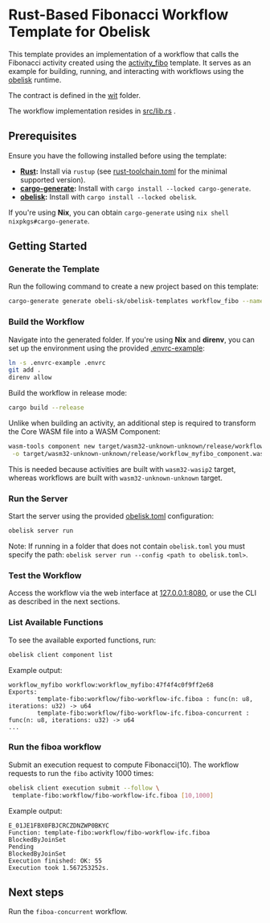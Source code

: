 # Rust-Based Fibonacci Workflow Template for Obelisk

This template provides an implementation of a workflow that calls the Fibonacci activity
created using the [activity_fibo](../activity_fibo) template.
It serves as an example for building, running,
and interacting with workflows using the [obelisk](https://github.com/obeli-sk/obelisk) runtime.

The contract is defined in the [wit](./wit/) folder.

The workflow implementation resides in [src/lib.rs](./src/lib.rs) .

## Prerequisites
Ensure you have the following installed before using the template:

* **[Rust](https://rustup.rs/):** Install via `rustup` (see [rust-toolchain.toml](./rust-toolchain.toml) for the minimal supported version).
* **[cargo-generate](https://crates.io/crates/cargo-generate):** Install with `cargo install --locked cargo-generate`.
* **[obelisk](https://github.com/obeli-sk/obelisk):** Install with `cargo install --locked obelisk`.

If you're using **Nix**, you can obtain `cargo-generate` using `nix shell nixpkgs#cargo-generate`.

## Getting Started

### Generate the Template
Run the following command to create a new project based on this template:
```sh
cargo-generate generate obeli-sk/obelisk-templates workflow_fibo --name workflow_myfibo
```

### Build the Workflow
Navigate into the generated folder.
If you're using **Nix** and **direnv**, you can set up the environment using the provided [.envrc-example](./.envrc-example):
```sh
ln -s .envrc-example .envrc
git add .
direnv allow
```

Build the workflow in release mode:
```sh
cargo build --release
```

Unlike when building an activity, an additional step is required to transform the 
Core WASM file into a WASM Component:
```sh
wasm-tools component new target/wasm32-unknown-unknown/release/workflow_myfibo.wasm \
 -o target/wasm32-unknown-unknown/release/workflow_myfibo_component.wasm
```
This is needed because activities are built with `wasm32-wasip2` target, whereas
workflows are built with `wasm32-unknown-unknown` target.

### Run the Server
Start the server using the provided [obelisk.toml](./obelisk.toml) configuration:
```sh
obelisk server run
```
Note: If running in a folder that does not contain `obelisk.toml` you must specify the path:
`obelisk server run --config <path to obelisk.toml>`.

### Test the Workflow
Access the workflow via the web interface at [127.0.0.1:8080](http://127.0.0.1:8080),
or use the CLI as described in the next sections.

### List Available Functions
To see the available exported functions, run:
```sh
obelisk client component list
```
Example output:
```
workflow_myfibo workflow:workflow_myfibo:47f4f4c0f9ff2e68
Exports:
        template-fibo:workflow/fibo-workflow-ifc.fiboa : func(n: u8, iterations: u32) -> u64
        template-fibo:workflow/fibo-workflow-ifc.fiboa-concurrent : func(n: u8, iterations: u32) -> u64
...
```

### Run the fiboa workflow
Submit an execution request to compute Fibonacci(10). The workflow requests to
run the `fibo` activity 1000 times:
```sh
obelisk client execution submit --follow \
 template-fibo:workflow/fibo-workflow-ifc.fiboa [10,1000]
```
Example output:
```
E_01JE1FBX0FBJCRCZDNZWP0BKYC
Function: template-fibo:workflow/fibo-workflow-ifc.fiboa
BlockedByJoinSet
Pending
BlockedByJoinSet
Execution finished: OK: 55
Execution took 1.567253252s.
```

## Next steps
Run the `fiboa-concurrent` workflow.
